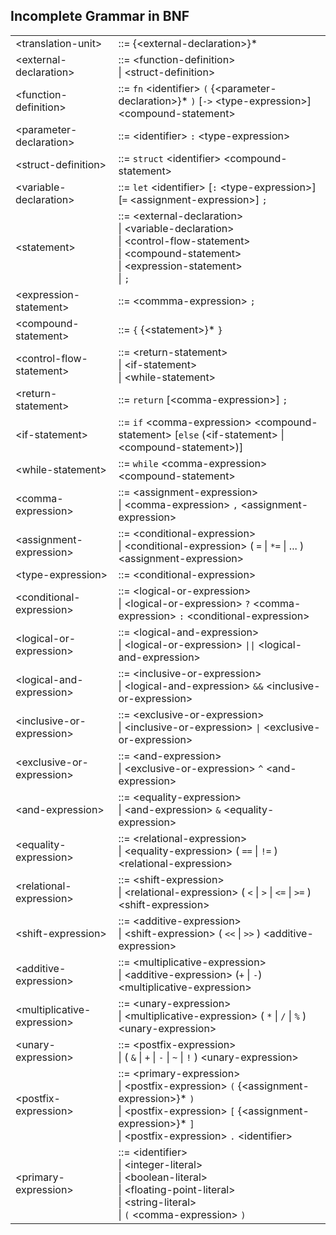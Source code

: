 ## Incomplete Grammar in BNF

|                               |                                                                                                                          |
|   ---                         |               ---                                                                                                        |
| \<translation-unit\>          |  ::= {\<external-declaration\>}\*                                                                                        |
| \<external-declaration\>      |  ::= \<function-definition\> <br> \| \<struct-definition\>                                                               |
| \<function-definition\>       |  ::= ``fn`` \<identifier\> ``(`` {\<parameter-declaration\>}\* ``)`` [``->`` \<type-expression\>] \<compound-statement\> |
| \<parameter-declaration\>     |  ::= \<identifier\> ``:`` \<type-expression\>                                                                            |
| \<struct-definition\>         |  ::= ``struct`` \<identifier\> \<compound-statement\>                                                                    |
| \<variable-declaration\>      |  ::= ``let`` \<identifier\> [``:`` \<type-expression\>] [``=`` \<assignment-expression\>] ``;``               |
| \<statement\>                 |  ::= \<external-declaration\> <br> \| \<variable-declaration\> <br> \| \<control-flow-statement\> <br> \| \<compound-statement\> <br> \| \<expression-statement\> <br> \| ``;`` |
| \<expression-statement\>      |  ::= \<commma-expression\> ``;``                                                                                         | 
| \<compound-statement\>        |  ::= ``{`` {\<statement\>}\* ``}``                                                                                       |
| \<control-flow-statement\>    |  ::= \<return-statement\> <br>\| \<if-statement\> <br> \| \<while-statement\>                                            |
| \<return-statement\>          |  ::= ``return`` \[\<comma-expression\>\] ``;``                                                                               |
| \<if-statement\>              |  ::= ``if`` \<comma-expression\> \<compound-statement\> [``else`` (\<if-statement\> \| \<compound-statement\>)]          |
| \<while-statement\>           |  ::= ``while`` \<comma-expression\> \<compound-statement\>                                                               |
| \<comma-expression\>          |  ::= \<assignment-expression\> <br> \| \<comma-expression\> ``,`` \<assignment-expression\>                              |
| \<assignment-expression\>     |  ::= \<conditional-expression\> <br> \| \<conditional-expression\> ( ``=`` \| ``*=`` \| ... ) \<assignment-expression\>            |
| \<type-expression\>           |  ::= \<conditional-expression\>                                                                                              |
| \<conditional-expression\>    |  ::= \<logical-or-expression\> <br> \| \<logical-or-expression\> ``?`` \<comma-expression\> ``:`` \<conditional-expression\> |
| \<logical-or-expression\>     |  ::= \<logical-and-expression\> <br> \| \<logical-or-expression\> ``\|\|`` \<logical-and-expression\>                        |
| \<logical-and-expression\>    |  ::= \<inclusive-or-expression\> <br> \| \<logical-and-expression\> ``&&`` \<inclusive-or-expression\>                       |
| \<inclusive-or-expression\>   |  ::= \<exclusive-or-expression\> <br> \| \<inclusive-or-expression\> ``\|`` \<exclusive-or-expression\>                      |
| \<exclusive-or-expression\>   |  ::= \<and-expression\> <br> \| \<exclusive-or-expression\> ``^`` \<and-expression\>                                         |
| \<and-expression>             |  ::= \<equality-expression\> <br> \| \<and-expression\> ``&`` \<equality-expression\>                                        |
| \<equality-expression>        |  ::= \<relational-expression> <br> \| \<equality-expression> ( ``==`` \| ``!=`` ) \<relational-expression> <br>                  |
| \<relational-expression>      |  ::= \<shift-expression> <br> \| \<relational-expression> ( ``<`` \| ``>`` \| ``<=`` \| ``>=`` )  \<shift-expression>                |
| \<shift-expression>           |  ::= \<additive-expression> <br> \| \<shift-expression> ( ``<<`` \| ``>>`` ) \<additive-expression> <br>                         |
| \<additive-expression>        |  ::= \<multiplicative-expression> <br> \| \<additive-expression> (``+`` \| ``-``) \<multiplicative-expression>                 |
| \<multiplicative-expression>  |  ::= \<unary-expression> <br> \| \<multiplicative-expression> ( ``*`` \| ``/`` \| ``%`` ) \<unary-expression>                      |
| \<unary-expression>           |  ::= \<postfix-expression> <br> \| ( ``&`` \| ``+`` \| ``-`` \| ``~`` \| ``!`` ) \<unary-expression>
| \<postfix-expression>         |  ::= \<primary-expression> <br> \| \<postfix-expression> ``(`` {\<assignment-expression>}\* ``)`` <br> \| \<postfix-expression> ``[`` {\<assignment-expression>}\* ``]`` <br> \| \<postfix-expression> ``.`` \<identifier>                               |
| \<primary-expression>         |  ::= \<identifier> <br> \| \<integer-literal> <br> \| \<boolean-literal> <br> \| \<floating-point-literal> <br> \| \<string-literal> <br> \| ``(`` \<comma-expression> ``)`` |